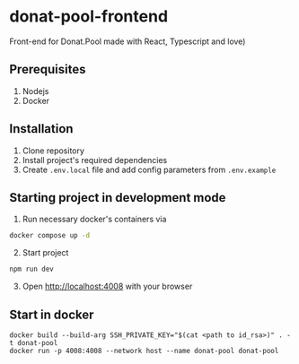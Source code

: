 # donat-pool-frontend

Front-end for Donat.Pool made with React, Typescript and love)

## Prerequisites

1. Nodejs
2. Docker

## Installation

1. Clone repository
2. Install project's required dependencies
3. Create `.env.local` file and add config parameters from `.env.example`

## Starting project in development mode

1. Run necessary docker's containers via

```bash
docker compose up -d
```

2. Start project

```bash
npm run dev
```

3. Open [http://localhost:4008](http://localhost:4008) with your browser

## Start in docker

```
docker build --build-arg SSH_PRIVATE_KEY="$(cat <path to id_rsa>)" . -t donat-pool
docker run -p 4008:4008 --network host --name donat-pool donat-pool
```
